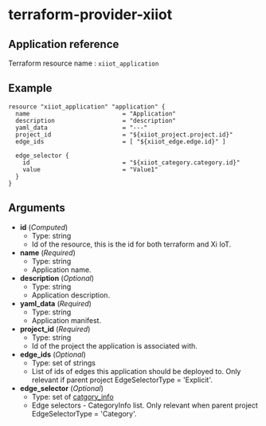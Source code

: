 # terraform-provider-xiiot

## Application reference

Terraform resource name : `xiiot_application`

## Example

```
resource "xiiot_application" "application" {
  name                          = "Application"
  description                   = "description"
  yaml_data                     = "---"
  project_id                    = "${xiiot_project.project.id}"
  edge_ids                      = [ "${xiiot_edge.edge.id}" ]

  edge_selector {
    id                          = "${xiiot_category.category.id}"
    value                       = "Value1"
  }
}
```

## Arguments

* __id__ (_Computed_)
  * Type: string
  * Id of the resource, this is the id for both terraform and Xi IoT.
* __name__ (_Required_)
  * Type: string
  * Application name.
* __description__ (_Optional_)
  * Type: string
  * Application description.
* __yaml_data__ (_Required_)
  * Type: string
  * Application manifest.
* __project_id__ (_Required_)
  * Type: string
  * Id of the project the application is associated with.
* __edge_ids__ (_Optional_)
  * Type: set of strings
  * List of ids of edges this application should be deployed to. Only relevant if parent project EdgeSelectorType = 'Explicit'.
* __edge_selector__ (_Optional_)
  * Type: set of [catgory_info](catgory_info.md)
  * Edge selectors - CategoryInfo list. Only relevant when parent project EdgeSelectorType = 'Category'.
